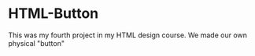# HTML-Button
This was my fourth project in my HTML design course. We made our own physical "button"

